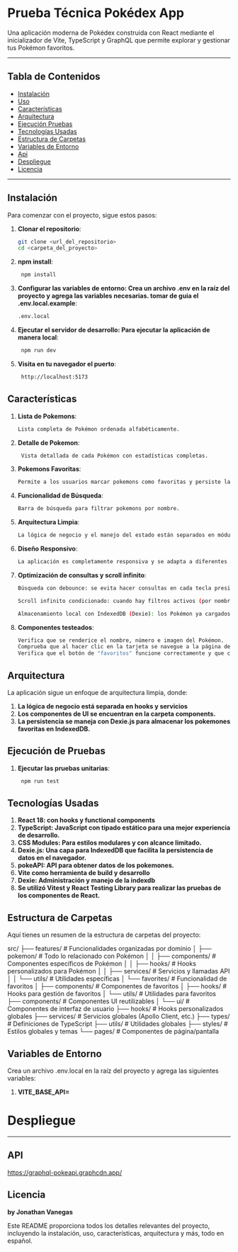 # Prueba Técnica Pokédex App

Una aplicación moderna de Pokédex construida con React mediante el inicializador de Vite, TypeScript y GraphQL que permite explorar y gestionar tus Pokémon favoritos.

---

## Tabla de Contenidos

- [Instalación](#instalación)
- [Uso](#uso)
- [Características](#características)
- [Arquitectura](#arquitectura)
- [Ejecución Pruebas](#ejecución-pruebas)
- [Tecnologías Usadas](#tecnologías-usadas)
- [Estructura de Carpetas](#estructura-de-carpetas)
- [Variables de Entorno](#variables-de-entorno)
- [Api](#api)
- [Despliegue](#despliegue)
- [Licencia](#licencia)

---

## Instalación

Para comenzar con el proyecto, sigue estos pasos:

1. **Clonar el repositorio**:
   ```bash
   git clone <url_del_repositorio>
   cd <carpeta_del_proyecto>
   ```
2. **npm install**:
   ```bash
    npm install
   ```
3. **Configurar las variables de entorno: Crea un archivo .env en la raíz del proyecto y agrega las variables necesarias. tomar de guia el .env.local.example**:
   ```bash
   .env.local
   ```
4. **Ejecutar el servidor de desarrollo: Para ejecutar la aplicación de manera local**:
   ```bash
    npm run dev
   ```
5. **Visita en tu navegador el puerto**:

   ```bash
    http://localhost:5173
   ```

## Características

1. **Lista de Pokemons**:
   ```bash
   Lista completa de Pokémon ordenada alfabéticamente.
   ```
2. **Detalle de Pokemon**:
   ```bash
    Vista detallada de cada Pokémon con estadísticas completas.
   ```
3. **Pokemons Favoritas**:
   ```bash
   Permite a los usuarios marcar pokemons como favoritas y persiste la información en IndexedDB.
   ```
4. **Funcionalidad de Búsqueda**:
   ```bash
   Barra de búsqueda para filtrar pokemons por nombre.
   ```
5. **Arquitectura Limpia**:
   ```bash
   La lógica de negocio y el manejo del estado están separados en módulos bien organizados.
   ```
6. **Diseño Responsivo**:
   ```bash
   La aplicación es completamente responsiva y se adapta a diferentes tamaños de pantalla..
   ```
7. **Optimización de consultas y scroll infinito**:

   ```bash
   Búsqueda con debounce: se evita hacer consultas en cada tecla presionada, reduciendo llamadas innecesarias.

   Scroll infinito condicionado: cuando hay filtros activos (por nombre o tipo), el scroll no dispara nuevas consultas.

   Almacenamiento local con IndexedDB (Dexie): los Pokémon ya cargados se guardan en la base de datos local, evitando pedir nuevamente datos ya obtenidos.

   ```

8. **Componentes testeados**:
   ```bash
   Verifica que se renderice el nombre, número e imagen del Pokémon.
   Comprueba que al hacer clic en la tarjeta se navegue a la página de detalle.
   Verifica que el botón de "favoritos" funcione correctamente y que cambie el icono si el Pokémon está en favoritos.
   ```

## Arquitectura

La aplicación sigue un enfoque de arquitectura limpia, donde:

1. **La lógica de negocio está separada en hooks y servicios**
2. **Los componentes de UI se encuentran en la carpeta components.**
3. **La persistencia se maneja con Dexie.js para almacenar los pokemones favoritas en IndexedDB.**

## Ejecución de Pruebas

1. **Ejecutar las pruebas unitarias**:
   ```bash
    npm run test
   ```

## Tecnologías Usadas

1. **React 18: con hooks y functional components**
2. **TypeScript: JavaScript con tipado estático para una mejor experiencia de desarrollo.**
3. **CSS Modules: Para estilos modulares y con alcance limitado.**
4. **Dexie.js: Una capa para IndexedDB que facilita la persistencia de datos en el navegador.**
5. **pokeAPI: API para obtener datos de los pokemones.**
6. **Vite como herramienta de build y desarrollo**
7. **Dexie: Administración y manejo de la indexdb**
8. **Se utilizó Vitest y React Testing Library para realizar las pruebas de los componentes de React.**

## Estructura de Carpetas

Aquí tienes un resumen de la estructura de carpetas del proyecto:

src/
├── features/ # Funcionalidades organizadas por dominio
│ ├── pokemon/ # Todo lo relacionado con Pokémon
│ │ ├── components/ # Componentes específicos de Pokémon
│ │ ├── hooks/ # Hooks personalizados para Pokémon
│ │ ├── services/ # Servicios y llamadas API
│ │ └── utils/ # Utilidades específicas
│ └── favorites/ # Funcionalidad de favoritos
│ ├── components/ # Componentes de favoritos
│ ├── hooks/ # Hooks para gestión de favoritos
│ └── utils/ # Utilidades para favoritos
├── components/ # Componentes UI reutilizables
│ └── ui/ # Componentes de interfaz de usuario
├── hooks/ # Hooks personalizados globales
├── services/ # Servicios globales (Apollo Client, etc.)
├── types/ # Definiciones de TypeScript
├── utils/ # Utilidades globales
├── styles/ # Estilos globales y temas
└── pages/ # Componentes de página/pantalla

## Variables de Entorno

Crea un archivo .env.local en la raíz del proyecto y agrega las siguientes variables:

1. **VITE_BASE_API=**

# Despliegue

---

## API

https://graphql-pokeapi.graphcdn.app/

## Licencia

**by Jonathan Vanegas**

Este README proporciona todos los detalles relevantes del proyecto, incluyendo la instalación, uso, características, arquitectura y más, todo en español.
